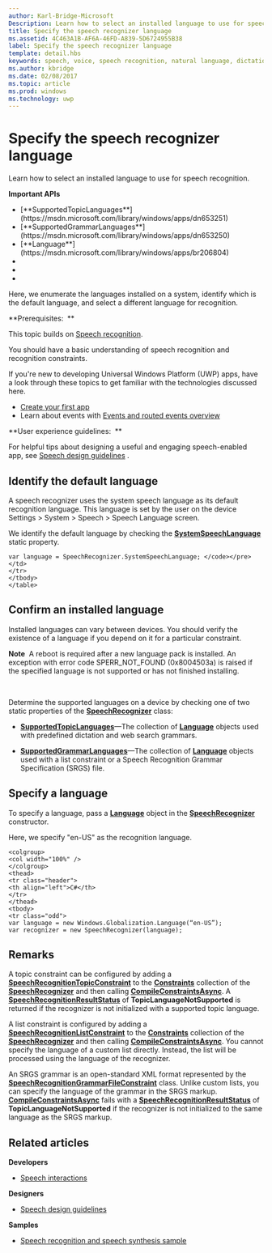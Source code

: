 ---author: Karl-Bridge-MicrosoftDescription: Learn how to select an installed language to use for speech recognition.title: Specify the speech recognizer languagems.assetid: 4C463A1B-AF6A-46FD-A839-5D6724955B38label: Specify the speech recognizer languagetemplate: detail.hbskeywords: speech, voice, speech recognition, natural language, dictation, input, user interactionms.author: kbridgems.date: 02/08/2017ms.topic: articlems.prod: windowsms.technology: uwp---# Specify the speech recognizer language<link rel="stylesheet" href="https://az835927.vo.msecnd.net/sites/uwp/Resources/css/custom.css">Learn how to select an installed language to use for speech recognition.<div class="important-apis" ><b>Important APIs</b><br/><ul><li> [**SupportedTopicLanguages**](https://msdn.microsoft.com/library/windows/apps/dn653251)</li><li>[**SupportedGrammarLanguages**](https://msdn.microsoft.com/library/windows/apps/dn653250)</li><li>[**Language**](https://msdn.microsoft.com/library/windows/apps/br206804)</li><li> </li><li> </li><li> </li></ul></div>Here, we enumerate the languages installed on a system, identify which is the default language, and select a different language for recognition.**Prerequisites:  **This topic builds on [Speech recognition](speech-recognition.md).You should have a basic understanding of speech recognition and recognition constraints.If you're new to developing Universal Windows Platform (UWP) apps, have a look through these topics to get familiar with the technologies discussed here.-   [Create your first app](https://msdn.microsoft.com/library/windows/apps/bg124288)-   Learn about events with [Events and routed events overview](https://msdn.microsoft.com/library/windows/apps/mt185584)**User experience guidelines:  **For helpful tips about designing a useful and engaging speech-enabled app, see [Speech design guidelines](https://msdn.microsoft.com/library/windows/apps/dn596121) .## Identify the default languageA speech recognizer uses the system speech language as its default recognition language. This language is set by the user on the device Settings &gt; System &gt; Speech &gt; Speech Language screen.We identify the default language by checking the [**SystemSpeechLanguage**](https://msdn.microsoft.com/library/windows/apps/dn653252) static property.```CSharpvar language = SpeechRecognizer.SystemSpeechLanguage; </code></pre></td></tr></tbody></table>```## Confirm an installed languageInstalled languages can vary between devices. You should verify the existence of a language if you depend on it for a particular constraint.**Note**  A reboot is required after a new language pack is installed. An exception with error code SPERR\_NOT\_FOUND (0x8004503a) is raised if the specified language is not supported or has not finished installing. Determine the supported languages on a device by checking one of two static properties of the [**SpeechRecognizer**](https://msdn.microsoft.com/library/windows/apps/dn653226) class:-   [**SupportedTopicLanguages**](https://msdn.microsoft.com/library/windows/apps/dn653251)—The collection of [**Language**](https://msdn.microsoft.com/library/windows/apps/br206804) objects used with predefined dictation and web search grammars.-   [**SupportedGrammarLanguages**](https://msdn.microsoft.com/library/windows/apps/dn653250)—The collection of [**Language**](https://msdn.microsoft.com/library/windows/apps/br206804) objects used with a list constraint or a Speech Recognition Grammar Specification (SRGS) file.## Specify a languageTo specify a language, pass a [**Language**](https://msdn.microsoft.com/library/windows/apps/br206804) object in the [**SpeechRecognizer**](https://msdn.microsoft.com/library/windows/apps/dn653226) constructor.Here, we specify "en-US" as the recognition language.```CSharp<colgroup><col width="100%" /></colgroup><thead><tr class="header"><th align="left">C#</th></tr></thead><tbody><tr class="odd">var language = new Windows.Globalization.Language(“en-US”); var recognizer = new SpeechRecognizer(language); ```## RemarksA topic constraint can be configured by adding a [**SpeechRecognitionTopicConstraint**](https://msdn.microsoft.com/library/windows/apps/dn631446) to the [**Constraints**](https://msdn.microsoft.com/library/windows/apps/dn653241) collection of the [**SpeechRecognizer**](https://msdn.microsoft.com/library/windows/apps/dn653226) and then calling [**CompileConstraintsAsync**](https://msdn.microsoft.com/library/windows/apps/dn653240). A [**SpeechRecognitionResultStatus**](https://msdn.microsoft.com/library/windows/apps/dn631433) of **TopicLanguageNotSupported** is returned if the recognizer is not initialized with a supported topic language.A list constraint is configured by adding a [**SpeechRecognitionListConstraint**](https://msdn.microsoft.com/library/windows/apps/dn631421) to the [**Constraints**](https://msdn.microsoft.com/library/windows/apps/dn653241) collection of the [**SpeechRecognizer**](https://msdn.microsoft.com/library/windows/apps/dn653226) and then calling [**CompileConstraintsAsync**](https://msdn.microsoft.com/library/windows/apps/dn653240). You cannot specify the language of a custom list directly. Instead, the list will be processed using the language of the recognizer.An SRGS grammar is an open-standard XML format represented by the [**SpeechRecognitionGrammarFileConstraint**](https://msdn.microsoft.com/library/windows/apps/dn631412) class. Unlike custom lists, you can specify the language of the grammar in the SRGS markup. [**CompileConstraintsAsync**](https://msdn.microsoft.com/library/windows/apps/dn653240) fails with a [**SpeechRecognitionResultStatus**](https://msdn.microsoft.com/library/windows/apps/dn631433) of **TopicLanguageNotSupported** if the recognizer is not initialized to the same language as the SRGS markup.## Related articles**Developers*** [Speech interactions](speech-interactions.md)**Designers*** [Speech design guidelines](https://msdn.microsoft.com/library/windows/apps/dn596121)**Samples*** [Speech recognition and speech synthesis sample](http://go.microsoft.com/fwlink/p/?LinkID=619897)  